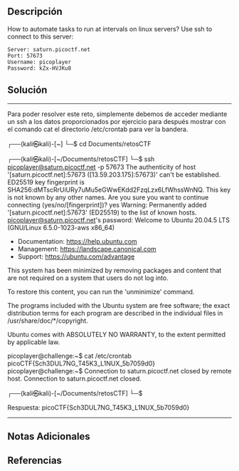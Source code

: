 ## Descripción

How to automate tasks to run at intervals on linux servers? Use ssh to connect to this server:

```
Server: saturn.picoctf.net
Port: 57673
Username: picoplayer 
Password: kZx-HVJKu8
```

## Solución

***
Para poder resolver este reto, simplemente debemos de acceder mediante un ssh a los datos proporcionados por ejercicio para después mostrar con el comando cat el directorio /etc/crontab para ver la bandera. 

┌──(kali㉿kali)-[~]
└─$ cd Documents/retosCTF        
                                                                        
┌──(kali㉿kali)-[~/Documents/retosCTF]
└─$ ssh picoplayer@saturn.picoctf.net -p 57673                          The authenticity of host '[saturn.picoctf.net]:57673 ([13.59.203.175]:57673)' can't be established.
ED25519 key fingerprint is SHA256:dMTscRrUiURy7uMu5eGWwEKdd2FzqLzx6LfWhssWnNQ.
This key is not known by any other names.
Are you sure you want to continue connecting (yes/no/[fingerprint])? yes
Warning: Permanently added '[saturn.picoctf.net]:57673' (ED25519) to the list of known hosts.
picoplayer@saturn.picoctf.net's password: 
Welcome to Ubuntu 20.04.5 LTS (GNU/Linux 6.5.0-1023-aws x86_64)

 * Documentation:  https://help.ubuntu.com
 * Management:     https://landscape.canonical.com
 * Support:        https://ubuntu.com/advantage

This system has been minimized by removing packages and content that are
not required on a system that users do not log into.

To restore this content, you can run the 'unminimize' command.

The programs included with the Ubuntu system are free software;
the exact distribution terms for each program are described in the
individual files in /usr/share/doc/*/copyright.

Ubuntu comes with ABSOLUTELY NO WARRANTY, to the extent permitted by
applicable law.

picoplayer@challenge:~$ cat /etc/crontab
picoCTF{Sch3DUL7NG_T45K3_L1NUX_5b7059d0}
picoplayer@challenge:~$ Connection to saturn.picoctf.net closed by remote host.
Connection to saturn.picoctf.net closed.
                                                                        
┌──(kali㉿kali)-[~/Documents/retosCTF]
└─$ 

Respuesta: picoCTF{Sch3DUL7NG_T45K3_L1NUX_5b7059d0}

***
## Notas Adicionales

## Referencias